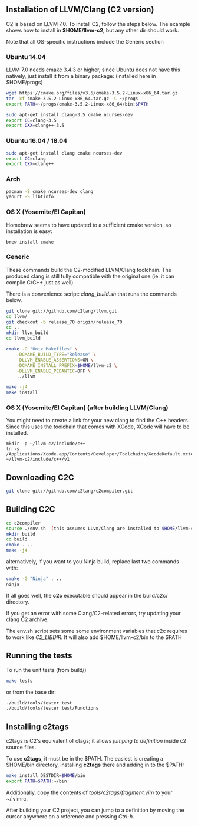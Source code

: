 ## Installation of LLVM/Clang (C2 version)
C2 is based on LLVM 7.0.
To install C2, follow the steps below. The example shows
how to install in **$HOME/llvm-c2**, but any other dir should work.

Note that all OS-specific instructions include the Generic section

### Ubuntu 14.04
LLVM 7.0 needs cmake 3.4.3 or higher, since Ubuntu does not have
this natively, just install it from a binary package:
(installed here in $HOME/progs)
```bash
wget https://cmake.org/files/v3.5/cmake-3.5.2-Linux-x86_64.tar.gz
tar -xf cmake-3.5.2-Linux-x86_64.tar.gz -C ~/progs
export PATH=~/progs/cmake-3.5.2-Linux-x86_64/bin:$PATH

sudo apt-get install clang-3.5 cmake ncurses-dev
export CC=clang-3.5
export CXX=clang++-3.5
```

### Ubuntu 16.04 / 18.04
```bash
sudo apt-get install clang cmake ncurses-dev
export CC=clang
export CXX=clang++
```

### Arch
```bash
pacman -S cmake ncurses-dev clang
yaourt -S libtinfo
```

### OS X (Yosemite/El Capitan)
Homebrew seems to have updated to a sufficient cmake version, so installation is easy:
```bash
brew install cmake
```

### Generic
These commands build the C2-modified LLVM/Clang toolchain. The produced clang is still
fully compatible with the original one (ie. it can compile C/C++ just as well).

There is a convenience script: *clang\_build.sh* that runs the commands below.

```bash
git clone git://github.com/c2lang/llvm.git
cd llvm/
git checkout -b release_70 origin/release_70
cd ..
mkdir llvm_build
cd llvm_build

cmake -G "Unix Makefiles" \
    -DCMAKE_BUILD_TYPE="Release" \
    -DLLVM_ENABLE_ASSERTIONS=ON \
    -DCMAKE_INSTALL_PREFIX=$HOME/llvm-c2 \
    -DLLVM_ENABLE_PEDANTIC=OFF \
    ../llvm

make -j4
make install
```

### OS X (Yosemite/El Capitan) (after building LLVM/Clang)
You might need to create a link for your new clang to find the C++ headers.
Since this uses the toolchain that comes with XCode, XCode will have to be installed.
```
mkdir -p ~/llvm-c2/include/c++
ln -s /Applications/Xcode.app/Contents/Developer/Toolchains/XcodeDefault.xctoolchain/usr/include/c++/v1 ~/llvm-c2/include/c++/v1
```

## Downloading C2C
```bash
git clone git://github.com/c2lang/c2compiler.git
```

## Building C2C
```bash
cd c2compiler
source ./env.sh  (this assumes LLvm/Clang are installed to $HOME/llvm-c2)
mkdir build
cd build
cmake . ..
make -j4
```

alternatively, if you want to you Ninja build, replace last two commands with:
```bash
cmake -G "Ninja" . ..
ninja
```

If all goes well, the **c2c** executable should appear in the build/c2c/ directory.

If you get an error with some Clang/C2-related errors, try updating your clang C2 archive.

The env.sh script sets some some environment variables that c2c requires to work
like *C2_LIBDIR*. It will also add $HOME/llvm-c2/bin to the $PATH


## Running the tests
To run the unit tests (from build/)
```bash
make tests
```

or from the base dir:
```bash
./build/tools/tester test
./build/tools/tester test/Functions
```

## Installing c2tags
c2tags is C2's equivalent of ctags; it allows *jumping to definition* inside c2 source files.

To use **c2tags**, it must be in the $PATH. The easiest is creating a $HOME/bin directory,
installing **c2tags** there and adding in to the $PATH:
```bash
make install DESTDIR=$HOME/bin
export PATH=$PATH:~/bin
```

Additionally, copy the contents of *tools/c2tags/fragment.vim* to your ~/.vimrc.

After building your C2 project, you can jump to a definition by moving the cursor anywhere
on a reference and pressing *Ctrl-h*.

